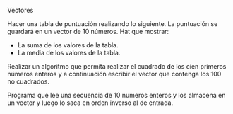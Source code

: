 
Vectores

Hacer una tabla de puntuación realizando lo siguiente. La puntuación se guardará en un vector de 10 números. Hat que mostrar:

* La suma de los valores de la tabla.
* La media de los valores de la tabla.

Realizar un algoritmo que permita realizar el cuadrado de los cien primeros números enteros y a continuación escribir el vector que contenga los 100 no cuadrados.

Programa que lee una secuencia de 10 numeros enteros y los almacena en un vector y luego lo saca en orden inverso al de entrada.

